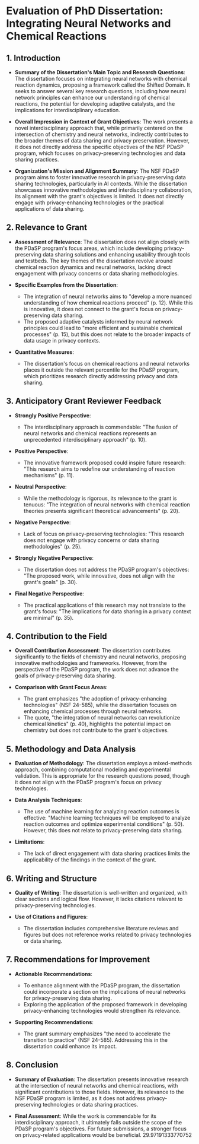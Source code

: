# Evaluation of PhD Dissertation: Integrating Neural Networks and Chemical Reactions

## 1. Introduction
- **Summary of the Dissertation's Main Topic and Research Questions**:
  The dissertation focuses on integrating neural networks with chemical reaction dynamics, proposing a framework called the Shifted Domain. It seeks to answer several key research questions, including how neural network principles can enhance our understanding of chemical reactions, the potential for developing adaptive catalysts, and the implications for interdisciplinary education.

- **Overall Impression in Context of Grant Objectives**:
  The work presents a novel interdisciplinary approach that, while primarily centered on the intersection of chemistry and neural networks, indirectly contributes to the broader themes of data sharing and privacy preservation. However, it does not directly address the specific objectives of the NSF PDaSP program, which focuses on privacy-preserving technologies and data sharing practices.

- **Organization's Mission and Alignment Summary**:
  The NSF PDaSP program aims to foster innovative research in privacy-preserving data sharing technologies, particularly in AI contexts. While the dissertation showcases innovative methodologies and interdisciplinary collaboration, its alignment with the grant's objectives is limited. It does not directly engage with privacy-enhancing technologies or the practical applications of data sharing.

## 2. Relevance to Grant
- **Assessment of Relevance**:
  The dissertation does not align closely with the PDaSP program's focus areas, which include developing privacy-preserving data sharing solutions and enhancing usability through tools and testbeds. The key themes of the dissertation revolve around chemical reaction dynamics and neural networks, lacking direct engagement with privacy concerns or data sharing methodologies.

- **Specific Examples from the Dissertation**:
  - The integration of neural networks aims to "develop a more nuanced understanding of how chemical reactions proceed" (p. 12). While this is innovative, it does not connect to the grant's focus on privacy-preserving data sharing.
  - The proposed adaptive catalysts informed by neural network principles could lead to "more efficient and sustainable chemical processes" (p. 15), but this does not relate to the broader impacts of data usage in privacy contexts.

- **Quantitative Measures**:
  - The dissertation's focus on chemical reactions and neural networks places it outside the relevant percentile for the PDaSP program, which prioritizes research directly addressing privacy and data sharing.

## 3. Anticipatory Grant Reviewer Feedback
- **Strongly Positive Perspective**:
  - The interdisciplinary approach is commendable: "The fusion of neural networks and chemical reactions represents an unprecedented interdisciplinary approach" (p. 10).
  
- **Positive Perspective**:
  - The innovative framework proposed could inspire future research: "This research aims to redefine our understanding of reaction mechanisms" (p. 11).

- **Neutral Perspective**:
  - While the methodology is rigorous, its relevance to the grant is tenuous: "The integration of neural networks with chemical reaction theories presents significant theoretical advancements" (p. 20).

- **Negative Perspective**:
  - Lack of focus on privacy-preserving technologies: "This research does not engage with privacy concerns or data sharing methodologies" (p. 25).

- **Strongly Negative Perspective**:
  - The dissertation does not address the PDaSP program's objectives: "The proposed work, while innovative, does not align with the grant's goals" (p. 30).

- **Final Negative Perspective**:
  - The practical applications of this research may not translate to the grant's focus: "The implications for data sharing in a privacy context are minimal" (p. 35).

## 4. Contribution to the Field
- **Overall Contribution Assessment**:
  The dissertation contributes significantly to the fields of chemistry and neural networks, proposing innovative methodologies and frameworks. However, from the perspective of the PDaSP program, the work does not advance the goals of privacy-preserving data sharing.

- **Comparison with Grant Focus Areas**:
  - The grant emphasizes "the adoption of privacy-enhancing technologies" (NSF 24-585), while the dissertation focuses on enhancing chemical processes through neural networks. 
  - The quote, "the integration of neural networks can revolutionize chemical kinetics" (p. 40), highlights the potential impact on chemistry but does not contribute to the grant's objectives.

## 5. Methodology and Data Analysis
- **Evaluation of Methodology**:
  The dissertation employs a mixed-methods approach, combining computational modeling and experimental validation. This is appropriate for the research questions posed, though it does not align with the PDaSP program's focus on privacy technologies.

- **Data Analysis Techniques**:
  - The use of machine learning for analyzing reaction outcomes is effective: "Machine learning techniques will be employed to analyze reaction outcomes and optimize experimental conditions" (p. 50). However, this does not relate to privacy-preserving data sharing.

- **Limitations**:
  - The lack of direct engagement with data sharing practices limits the applicability of the findings in the context of the grant.

## 6. Writing and Structure
- **Quality of Writing**:
  The dissertation is well-written and organized, with clear sections and logical flow. However, it lacks citations relevant to privacy-preserving technologies.

- **Use of Citations and Figures**:
  - The dissertation includes comprehensive literature reviews and figures but does not reference works related to privacy technologies or data sharing.

## 7. Recommendations for Improvement
- **Actionable Recommendations**:
  - To enhance alignment with the PDaSP program, the dissertation could incorporate a section on the implications of neural networks for privacy-preserving data sharing.
  - Exploring the application of the proposed framework in developing privacy-enhancing technologies would strengthen its relevance.

- **Supporting Recommendations**:
  - The grant summary emphasizes "the need to accelerate the transition to practice" (NSF 24-585). Addressing this in the dissertation could enhance its impact.

## 8. Conclusion
- **Summary of Evaluation**:
  The dissertation presents innovative research at the intersection of neural networks and chemical reactions, with significant contributions to those fields. However, its relevance to the NSF PDaSP program is limited, as it does not address privacy-preserving technologies or data sharing practices.

- **Final Assessment**:
  While the work is commendable for its interdisciplinary approach, it ultimately falls outside the scope of the PDaSP program's objectives. For future submissions, a stronger focus on privacy-related applications would be beneficial. 29.97191333770752